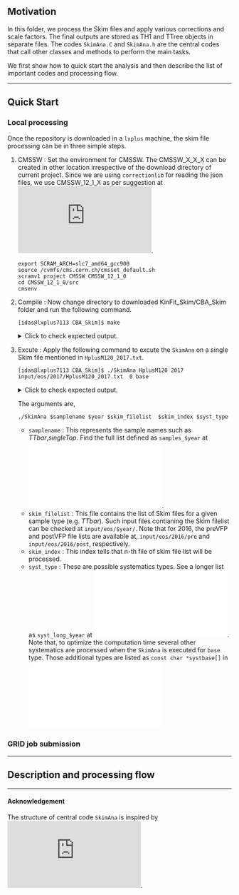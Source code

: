 ## Motivation

In this folder, we process the Skim files and apply various corrections and scale factors. 
The final outputs are stored as TH1 and TTree objects in separate files.
The codes `SkimAna.C` and `SkimAna.h` are the central codes that call other classes and methods to perform the main tasks.

We first show how to quick start the analysis and then describe the list of important codes and processing flow.

---
## Quick Start

### Local processing

Once the repository is downloaded in a `lxplus` machine, the skim file processing can be in three simple steps.

1. CMSSW : Set the environment for CMSSW. The CMSSW_X_X_X can be created in other location irrespective of the download directory of current project. Since we are using `correctionlib` for reading the json files, we use CMSSW_12_1_X as per suggestion at ![link](https://cms-nanoaod.github.io/correctionlib/install.html#inside-cmssw). 

   ```console
   export SCRAM_ARCH=slc7_amd64_gcc900
   source /cvmfs/cms.cern.ch/cmsset_default.sh
   scramv1 project CMSSW CMSSW_12_1_0
   cd CMSSW_12_1_0/src
   cmsenv
   ```

2. Compile : Now change directory to downloaded KinFit_Skim/CBA_Skim folder and run the following command.
   ```console
   [idas@lxplus7113 CBA_Skim]$ make
   ```

   <details>
         <summary markdown="span"> Click to check expected output.</summary>
   
   
	 ```console	 
	 g++ -fPIC -g  -c `root-config --libs` -I`root-config --incdir` -std=c++17 -D STANDALONE src/FactorizedJetCorrector.cpp -o src/FactorizedJetCorrector.o
	 g++ -fPIC -g  -c `root-config --libs` -I`root-config --incdir` -std=c++17 -D STANDALONE src/JetCorrectorParameters.cpp -o src/JetCorrectorParameters.o
	 g++ -fPIC -g  -c `root-config --libs` -I`root-config --incdir` -std=c++17 -D STANDALONE src/SimpleJetCorrector.cpp -o src/SimpleJetCorrector.o
	 g++ -fPIC -g  -c `root-config --libs` -I`root-config --incdir` -std=c++17 -D STANDALONE src/JetCorrectionUncertainty.cpp -o src/JetCorrectionUncertainty.o 
	 g++ -fPIC -g  -c `root-config --libs` -I`root-config --incdir` -std=c++17 -D STANDALONE src/SimpleJetCorrectionUncertainty.cpp -o src/SimpleJetCorrectionUncertainty.o
	 g++ -fPIC -g  -c `root-config --libs` -I`root-config --incdir` -std=c++17 -D STANDALONE src/JECvariation.cpp -o src/JECvariation.o
	 g++ -fPIC -g  -c `root-config --libs` -I`root-config --incdir` -std=c++17 -D STANDALONE src/JetResolutionObject.cc -o src/JetResolutionObject.o
	 g++ -fPIC -g  -c `root-config --libs` -I`root-config --incdir` -std=c++17 -D STANDALONE src/JetResolution.cc -o src/JetResolution.o
	 g++ -fPIC -g  -c -I`root-config --incdir` -std=c++17 -D STANDALONE src/EventTree.cpp -o src/EventTree.o
	 g++ -fPIC -g  -c -I`root-config --incdir` -std=c++17 -D STANDALONE src/Selector.cpp -o src/Selector.o
	 g++ -fPIC -g  -c -I`root-config --incdir` -std=c++17 -D STANDALONE src/EventPick.cpp -o src/EventPick.o
	 g++ -fPIC -g  -c `root-config --libs` -I`root-config --incdir` -std=c++17 -D STANDALONE src/RoccoR.cc -o src/RoccoR.o
	 g++ -fPIC -g  -c -I`root-config --incdir` -std=c++17 -D STANDALONE src/PUReweight.cpp -o src/PUReweight.o
	 g++ -fPIC -g  -c -I`root-config --incdir` -std=c++17 -D STANDALONE src/BTagCalibrationStandalone.cpp -o src/BTagCalibrationStandalone.o
	 g++ -fPIC -g  -o SkimAna `correction config --cflags --ldflags --rpath` `root-config --libs` -I`root-config --incdir` -I/cvmfs/cms.cern.ch/slc7_amd64_gcc900/cms/cmssw/CMSSW_12_1_0/src -L/cvmfs/cms.cern.ch/slc7_amd64_gcc900/cms/cmssw/CMSSW_12_1_0/lib/slc7_amd64_gcc900 -std=c++17 -D STANDALONE src/EventTree.o src/EventPick.o src/Selector.o  src/PUReweight.o src/BTagCalibrationStandalone.o src/Utils.cc src/FactorizedJetCorrector.o src/JetCorrectorParameters.o src/SimpleJetCorrector.o src/JetCorrectionUncertainty.o src/SimpleJetCorrectionUncertainty.o src/JECvariation.o src/RoccoR.o src/JetResolution.cc src/JetResolutionObject.cc SkimAna.C -lPhysicsToolsKinFitter -lEG -lProof
	 ```
   </details>



3. Excute : Apply the following command to excute the `SkimAna` on a single Skim file mentioned in `HplusM120_2017.txt`.
   ```console
   [idas@lxplus7113 CBA_Skim]$ ./SkimAna HplusM120 2017 input/eos/2017/HplusM120_2017.txt  0 base
   ```

   <details>
         <summary markdown="span"> Click to check expected output.</summary>
   
   
	 ```console	 
	 Input filename: input/eos/2017/HplusM120_2017.txt
	 Total files 1
	 Info in <UnknownClass::ExecSerial>: starting SkimAna with process option: sample=HplusM120|year=2017|input=input/eos/2017/HplusM120_2017.txt|index=0|syst=base|aod=nano|run=prod|trs=yes|total=1
	 Info in <TSelector::ExecSerial>: opening file root://eosuser.cern.ch//eos/cms/store/group/phys_higgs/HiggsExo/idas/cms-hcs-run2/Skim_NanoAODUL/2017/HplusM120_Skim_NanoAOD.root
	 Info in <TSelector::SlaveBegin>: starting SkimAna with process option: sample=HplusM120|year=2017|input=input/eos/2017/HplusM120_2017.txt|index=0|syst=base|aod=nano|run=prod|trs=yes|total=1 (tree: 0x4e3fd90)
	 Info in <TSelector::SlaveBegin>: sample : HplusM120, year : 2017, mode : 
	 Info in <TSelector::SelectSyst>: Syst : base
	 Info in <TSelector::Init>: tree: 0x4e3fd90
	 Info in <TSelector::SlaveBegin>: CS Init
	 Info in <TSelector::SlaveBegin>: GetNumber of Events and files
	 Info in <TSelector::GetNumberofEvents>: filename : root://eosuser.cern.ch//eos/cms/store/group/phys_higgs/HiggsExo/idas/cms-hcs-run2/Skim_NanoAODUL/2017/HplusM120_Skim_NanoAOD.root
	 sample  "HplusM120" has number of events = 2.35738e+07
	 Info in <TSelector::SlaveBegin>: Loading Lepton SF
	 Info in <TSelector::SlaveBegin>: Loading JEC JER
	 Info in <TSelector::SlaveBegin>: Loading BTag
	 Info in <TSelector::LoadBTag>: Begin
	 Info in <TSelector::LoadBTag>: DeepJet calibration has been selected
	 Info in <TSelector::LoadBTag>: DeepJet calibration has been selected : 2017
	 Info in <TSelector::LoadBTag>: /afs/cern.ch/user/i/idas/CMS-Analysis/NanoAOD-Analysis/CBA_Skim/weightUL/BtagSF/SF/2017/DeepJet_formatted.csv
	 Info in <TSelector::LoadBTag>: /afs/cern.ch/user/i/idas/CMS-Analysis/NanoAOD-Analysis/CBA_Skim/weightUL/BtagSF/SF/2017/ctagger_wp_deepJet_106XUL_v1_formatted.csv
	 Info in <TSelector::SlaveBegin>: Create Histos
	 Output (down, nom, up) : (0.981743,0.989425,0.997108)
	 ===============Sample : HplusM120
	 Syst : base, requested syst : base
	 Syst : puup, requested syst : base
	 Syst : pudown, requested syst : base
	 Syst : mueffup, requested syst : base
	 Syst : mueffdown, requested syst : base
	 Syst : eleeffup, requested syst : base
	 Syst : eleeffdown, requested syst : base
	 Syst : btagbup, requested syst : base
	 Syst : btagbdown, requested syst : base
	 Syst : btaglup, requested syst : base
	 Syst : btagldown, requested syst : base
	 Syst : prefireup, requested syst : base
	 Syst : prefiredown, requested syst : base
	 Syst : pdfup, requested syst : base
	 Syst : pdfdown, requested syst : base
	 Syst : q2fup, requested syst : base
	 Syst : q2down, requested syst : base
	 Syst : isrup, requested syst : base
	 Syst : isrdown, requested syst : base
	 Syst : fsrup, requested syst : base
	 Syst : fsrdown, requested syst : base
	 Syst : bctag1up, requested syst : base
	 Syst : bctag1down, requested syst : base
	 Syst : bctag2up, requested syst : base
	 Syst : bctag2down, requested syst : base
	 Syst : bctag3up, requested syst : base
	 Syst : bctag3down, requested syst : base
	 Syst : pujetidup, requested syst : base
	 Syst : pujetiddown, requested syst : base
	 Info in <TSelector::SlaveBegin>: End of SlaveBegin
	 Info in <TSelector::Notify>: processing fSampleType HplusM120 and file: root://eosuser.cern.ch//eos/cms/store/group/phys_higgs/HiggsExo/idas/cms-hcs-run2/Skim_NanoAODUL/2017/HplusM120_Skim_NanoAOD.root
	 Using event weight 0.46889
	 XS = 266.16
	 lumi = 41529.5
	 nEvents_MC = 2.35738e+07
	 Wrong number of bins in the pileup histogram
	 PU reading file root://eosuser.cern.ch//eos/cms/store/group/phys_higgs/HiggsExo/idas/cms-hcs-run2/Skim_NanoAODUL/2017/HplusM120_Skim_NanoAOD.root
	 Wrong number of bins in the pileup histogram
	 PU reading file root://eosuser.cern.ch//eos/cms/store/group/phys_higgs/HiggsExo/idas/cms-hcs-run2/Skim_NanoAODUL/2017/HplusM120_Skim_NanoAOD.root
	 Wrong number of bins in the pileup histogram
	 PU reading file root://eosuser.cern.ch//eos/cms/store/group/phys_higgs/HiggsExo/idas/cms-hcs-run2/Skim_NanoAODUL/2017/HplusM120_Skim_NanoAOD.root
	 Info in <TSelector::Notify>: Efficientcy file : /afs/cern.ch/user/i/idas/CMS-Analysis/NanoAOD-Analysis/CBA_Skim/weightUL/BtagSF/Efficiency/btag_deepjet/2017/HplusM120_btag_eff_deepjet_2017.root
	 Info in <TSelector::Notify>: Btag threshold : 0.304000
	 PV 1
	 ndof=77.25   (>4)
	 pX=-0.0240631   (<2)
	 pY=0.069397   (<2)
	 pZ=0.544418   (<24)
	 Info in <TSelector::Process>: Processing : 10000(9999) of number of events : 447389 and total number of events : 1227000, year : 2017
	 Info in <TSelector::Process>: Processing : 20000(19999) of number of events : 447389 and total number of events : 1227000, year : 2017
	 Info in <TSelector::Process>: Processing : 30000(29999) of number of events : 447389 and total number of events : 1227000, year : 2017
	 Info in <TSelector::Process>: Processing : 40000(39999) of number of events : 447389 and total number of events : 1227000, year : 2017
	 Info in <TSelector::Process>: Processing : 50000(49999) of number of events : 447389 and total number of events : 1227000, year : 2017
	 Info in <TSelector::Process>: Processing : 60000(59999) of number of events : 447389 and total number of events : 1227000, year : 2017
	 Info in <TSelector::Process>: Processing : 70000(69999) of number of events : 447389 and total number of events : 1227000, year : 2017
	 Info in <TSelector::Process>: Processing : 80000(79999) of number of events : 447389 and total number of events : 1227000, year : 2017
	 Info in <TSelector::Process>: Processing : 90000(89999) of number of events : 447389 and total number of events : 1227000, year : 2017
	 Info in <TSelector::Process>: Processing : 100000(99999) of number of events : 447389 and total number of events : 1227000, year : 2017
	 Info in <TSelector::Process>: Processing : 110000(109999) of number of events : 447389 and total number of events : 1227000, year : 2017
	 Info in <TSelector::Process>: Processing : 120000(119999) of number of events : 447389 and total number of events : 1227000, year : 2017
	 Info in <TSelector::Process>: Processing : 130000(129999) of number of events : 447389 and total number of events : 1227000, year : 2017
	 Info in <TSelector::Process>: Processing : 140000(139999) of number of events : 447389 and total number of events : 1227000, year : 2017
	 Info in <TSelector::Process>: Processing : 150000(149999) of number of events : 447389 and total number of events : 1227000, year : 2017
	 Info in <TSelector::Process>: Processing : 160000(159999) of number of events : 447389 and total number of events : 1227000, year : 2017
	 Info in <TSelector::Process>: Processing : 170000(169999) of number of events : 447389 and total number of events : 1227000, year : 2017
	 Info in <TSelector::Process>: Processing : 180000(179999) of number of events : 447389 and total number of events : 1227000, year : 2017
	 Info in <TSelector::Process>: Processing : 190000(189999) of number of events : 447389 and total number of events : 1227000, year : 2017
	 Info in <TSelector::Process>: Processing : 200000(199999) of number of events : 447389 and total number of events : 1227000, year : 2017
	 Info in <TSelector::Process>: Processing : 210000(209999) of number of events : 447389 and total number of events : 1227000, year : 2017
	 Info in <TSelector::Process>: Processing : 220000(219999) of number of events : 447389 and total number of events : 1227000, year : 2017
	 Info in <TSelector::Process>: Processing : 230000(229999) of number of events : 447389 and total number of events : 1227000, year : 2017
	 Info in <TSelector::Process>: Processing : 240000(239999) of number of events : 447389 and total number of events : 1227000, year : 2017
	 Info in <TSelector::Process>: Processing : 250000(249999) of number of events : 447389 and total number of events : 1227000, year : 2017
	 Info in <TSelector::Process>: Processing : 260000(259999) of number of events : 447389 and total number of events : 1227000, year : 2017
	 Info in <TSelector::Process>: Processing : 270000(269999) of number of events : 447389 and total number of events : 1227000, year : 2017
	 Info in <TSelector::Process>: Processing : 280000(279999) of number of events : 447389 and total number of events : 1227000, year : 2017
	 Info in <TSelector::Process>: Processing : 290000(289999) of number of events : 447389 and total number of events : 1227000, year : 2017
	 Info in <TSelector::Process>: Processing : 300000(299999) of number of events : 447389 and total number of events : 1227000, year : 2017
	 Info in <TSelector::Process>: Processing : 310000(309999) of number of events : 447389 and total number of events : 1227000, year : 2017
	 Info in <TSelector::Process>: Processing : 320000(319999) of number of events : 447389 and total number of events : 1227000, year : 2017
	 Info in <TSelector::Process>: Processing : 330000(329999) of number of events : 447389 and total number of events : 1227000, year : 2017
	 Info in <TSelector::Process>: Processing : 340000(339999) of number of events : 447389 and total number of events : 1227000, year : 2017
	 Info in <TSelector::Process>: Processing : 350000(349999) of number of events : 447389 and total number of events : 1227000, year : 2017
	 Info in <TSelector::Process>: Processing : 360000(359999) of number of events : 447389 and total number of events : 1227000, year : 2017
	 Info in <TSelector::Process>: Processing : 370000(369999) of number of events : 447389 and total number of events : 1227000, year : 2017
	 Info in <TSelector::Process>: Processing : 380000(379999) of number of events : 447389 and total number of events : 1227000, year : 2017
	 Info in <TSelector::Process>: Processing : 390000(389999) of number of events : 447389 and total number of events : 1227000, year : 2017
	 Info in <TSelector::Process>: Processing : 400000(399999) of number of events : 447389 and total number of events : 1227000, year : 2017
	 Info in <TSelector::Process>: Processing : 410000(409999) of number of events : 447389 and total number of events : 1227000, year : 2017
	 Info in <TSelector::Process>: Processing : 420000(419999) of number of events : 447389 and total number of events : 1227000, year : 2017
	 Info in <TSelector::Process>: Processing : 430000(429999) of number of events : 447389 and total number of events : 1227000, year : 2017
	 Info in <TSelector::Process>: Processing : 440000(439999) of number of events : 447389 and total number of events : 1227000, year : 2017
	 Info in <TSelector::SlaveTerminate>: sample : HplusM120, year : 2017, mode : 
	 DataMu & 244686.0 & 210189.0 & 120681.0 & 110417.0 & 55290.0 & 44637.0 & 43891.0 & 30490.0 & 7734.0 \\\hline 
	 WtMu & 2.1654e+06 & 1.8138e+06 & 974724.7 & 893635.8 & 426592.4 & 342535.9 & 333051.0 & 229136.6 & 31495.5 \\\hline 
	 DataEle & 187400.0 & 153056.0 & 88441.0 & 80736.0 & 40618.0 & 31950.0 & 31467.0 & 21642.0 & 5383.0 \\\hline 
	 WtEle & 1.6343e+06 & 1.2305e+06 & 666226.7 & 608397.9 & 294183.3 & 229086.9 & 223281.4 & 152158.8 & 20004.9 \\\hline 
	 ```
   </details>
   
   The arguments are,

   `./SkimAna $samplename $year $skim_filelist  $skim_index $syst_type`

   -  `samplename` : This represents the sample names such as *TTbar*,*singleTop*. Find the full list defined as `samples_$year` at ![link](condor/createJdlFiles_cbaskim_syst.py). 
   -  `skim_filelist` : This file contains the list of Skim files for a given sample type (e.g. *TTbar*). Such input files contianing the Skim filelist can be checked at `input/eos/$year/`. Note that for 2016, the preVFP and postVFP file lists are available at,  `input/eos/2016/pre` and `input/eos/2016/post`, respectively.
   -  `skim_index` : This index tells that n-th file of skim file list will be processed.
   -  `syst_type` : These are possible systematics types. See a longer list as `syst_long_$year` at ![link](condor/createJdlFiles_cbaskim_syst.py). Note that, to optimize the computation time several other systematics are processed when the `SkimAna` is executed for `base` type. Those additional types are listed as `const char *systbase[]` in ![SkimAna.C](SkimAna.C)
### GRID job submission

---
## Description and processing flow



---
#### Acknowledgement

The structure of central code `SkimAna` is inspired by ![h1Analysis](https://root.cern/doc/master/h1analysis_8C.html).
